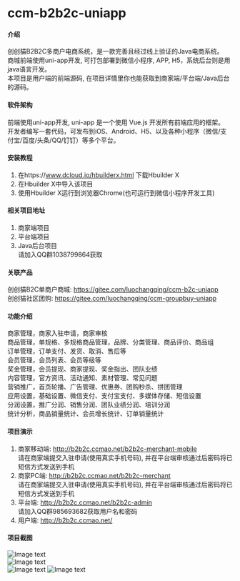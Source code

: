 # ccm-b2b2c-uniapp

#### 介绍
创创猫B2B2C多商户电商系统，是一款完善且经过线上验证的Java电商系统。  
商城前端使用uni-app开发, 可打包部署到微信小程序, APP, H5，系统后台则是用java语言开发。   
本项目是用户端的前端源码, 在项目详情里你也能获取到商家端/平台端/Java后台的源码。  

#### 软件架构

前端使用uni-app开发, uni-app 是一个使用 Vue.js 开发所有前端应用的框架。  
开发者编写一套代码，可发布到iOS、Android、H5、以及各种小程序（微信/支付宝/百度/头条/QQ/钉钉）等多个平台。  


#### 安装教程

1.  在https://www.dcloud.io/hbuilderx.html 下载Hbuilder X  
2.  在Hbuilder X中导入该项目  
3.  使用Hbuilder X运行到浏览器Chrome(也可运行到微信小程序开发工具)  

#### 相关项目地址

1.  商家端项目  
2.  平台端项目  
3.  Java后台项目  
请加入QQ群1038799864获取

#### 关联产品
创创猫B2C单商户商城: https://gitee.com/luochangqing/ccm-b2c-uniapp  
创创猫社区团购: https://gitee.com/luochangqing/ccm-groupbuy-uniapp  

#### 功能介绍

商家管理，商家入驻申请，商家审核  
商品管理，单规格、多规格商品管理，品牌、分类管理、商品评价、商品组  
订单管理，订单支付、发货、取消、售后等  
会员管理，会员列表、会员等级等  
奖金管理，会员提现、商家提现、奖金指出、团队业绩  
内容管理，官方资讯、活动通知、素材管理、常见问题  
营销推广，首页轮播、广告管理、优惠券、团购秒杀、拼团管理  
应用设置，基础设置、微信支付、支付宝支付、多媒体存储、短信设置  
分润设置，推广分润、销售分润、团队业绩分润、培训分润  
统计分析，商品销量统计、会员增长统计、订单销量统计  


#### 项目演示

1.  商家移动端: http://b2b2c.ccmao.net/b2b2c-merchant-mobile  
	请在商家端提交入驻申请(使用真实手机号码), 并在平台端审核通过后密码将已短信方式发送到手机  
2.  商家PC端: http://b2b2c.ccmao.net/b2b2c-merchant  
	请在商家端提交入驻申请(使用真实手机号码), 并在平台端审核通过后密码将已短信方式发送到手机  
3.  平台端: http://b2b2c.ccmao.net/b2b2c-admin  
	请加入QQ群985693682获取用户名和密码  
4.  用户端: http://b2b2c.ccmao.net/

#### 项目截图

![Image text](https://ccmao-b2c.oss-cn-shenzhen.aliyuncs.com/b2b2c-app.png)  
![Image text](https://ccmao-b2c.oss-cn-shenzhen.aliyuncs.com/b2b2c-pc-1.png)  
![Image text](https://ccmao-b2c.oss-cn-shenzhen.aliyuncs.com/b2b2c-pc-2.png)
![Image text](https://ccmao-b2c.oss-cn-shenzhen.aliyuncs.com/b2b2c-pc-3.png)
